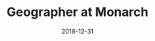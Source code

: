 ---
date: '2018-12-31'
artist: Geographer
festival: ''
venue: Monarch
city: San Francisco
state: CA
country: USA
price: $25.05
solo: 'No'
title: Geographer at Monarch
slug: 2018-12-31-geographer
cover: ''
genre: ''
category: show
tags: []
created: 02/15/2019
artists:
  - Geographer
openers: []
---